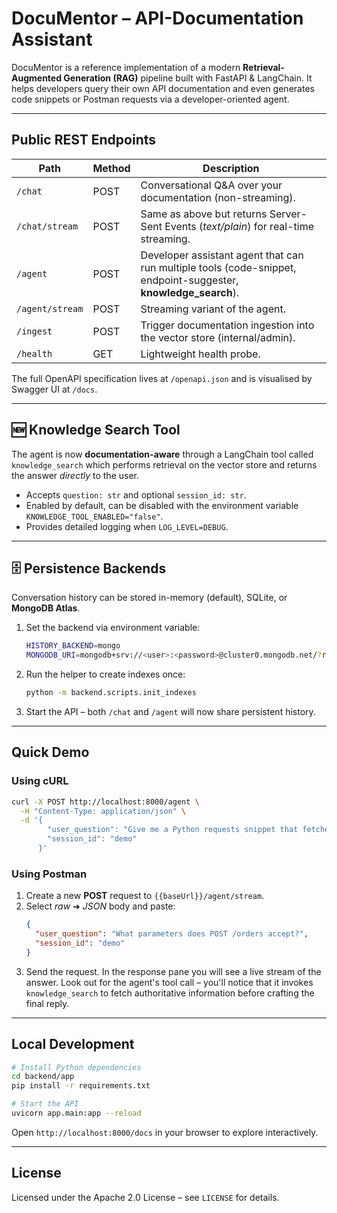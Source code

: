 # DocuMentor – API-Documentation Assistant

DocuMentor is a reference implementation of a modern **Retrieval-Augmented Generation (RAG)** pipeline built with FastAPI & LangChain. It helps developers query their own API documentation and even generates code snippets or Postman requests via a developer-oriented agent.

---

## Public REST Endpoints

| Path               | Method | Description                                                                                               |
|--------------------|--------|-----------------------------------------------------------------------------------------------------------|
| `/chat`            | POST   | Conversational Q&A over your documentation (non-streaming).                                               |
| `/chat/stream`     | POST   | Same as above but returns Server-Sent Events (*text/plain*) for real-time streaming.                       |
| `/agent`           | POST   | Developer assistant agent that can run multiple tools (code-snippet, endpoint-suggester, **knowledge_search**). |
| `/agent/stream`    | POST   | Streaming variant of the agent.                                                                           |
| `/ingest`          | POST   | Trigger documentation ingestion into the vector store (internal/admin).                                   |
| `/health`          | GET    | Lightweight health probe.                                                                                 |

The full OpenAPI specification lives at `/openapi.json` and is visualised by Swagger UI at `/docs`.

---

## 🆕  Knowledge Search Tool

The agent is now **documentation-aware** through a LangChain tool called `knowledge_search` which performs retrieval on the vector store and returns the answer *directly* to the user.

* Accepts `question: str` and optional `session_id: str`.
* Enabled by default, can be disabled with the environment variable
  `KNOWLEDGE_TOOL_ENABLED="false"`.
* Provides detailed logging when `LOG_LEVEL=DEBUG`.

---

## 🗄️ Persistence Backends

Conversation history can be stored in-memory (default), SQLite, or **MongoDB Atlas**.

1. Set the backend via environment variable:
   ```bash
   HISTORY_BACKEND=mongo
   MONGODB_URI=mongodb+srv://<user>:<password>@cluster0.mongodb.net/?retryWrites=true&w=majority
   ```
2. Run the helper to create indexes once:
   ```bash
   python -m backend.scripts.init_indexes
   ```
3. Start the API – both `/chat` and `/agent` will now share persistent history.

---

## Quick Demo

### Using cURL

```bash
curl -X POST http://localhost:8000/agent \
  -H "Content-Type: application/json" \
  -d '{
        "user_question": "Give me a Python requests snippet that fetches a user by id using the /users/{id} endpoint.",
        "session_id": "demo"
      }'
```

### Using Postman

1. Create a new **POST** request to `{{baseUrl}}/agent/stream`.
2. Select *raw* ➜ *JSON* body and paste:
   ```json
   {
     "user_question": "What parameters does POST /orders accept?",
     "session_id": "demo"
   }
   ```
3. Send the request. In the response pane you will see a live stream of the
   answer. Look out for the agent's tool call – you'll notice that it invokes
   `knowledge_search` to fetch authoritative information before crafting the
   final reply.

---

## Local Development

```bash
# Install Python dependencies
cd backend/app
pip install -r requirements.txt

# Start the API
uvicorn app.main:app --reload
```

Open `http://localhost:8000/docs` in your browser to explore interactively.

---

## License

Licensed under the Apache 2.0 License – see `LICENSE` for details. 
